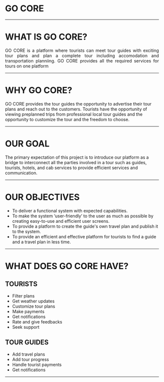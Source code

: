 # GO CORE

---

# WHAT IS **GO CORE**? 

<p align=justify>GO CORE is a platform where tourists can meet tour guides with exciting tour plans and plan a complete tour including accomodation and transportation planniing. GO CORE provides all the required services for tours on one platform</p>


---
# WHY **GO CORE**? 

<p align=justify>

GO CORE provides the tour guides the opportunity to advertise their tour plans and reach out to the customers. Tourists have the opportunity of viewing preplanned trips from professional local tour guides and the opportunity to customize the tour and the freedom to choose.</p>


---
# OUR GOAL  

<p align=justify>

The primary expectation of this project is to introduce our platform as a bridge to interconnect all the parties involved in a tour such as guides, tourists, hotels, and cab services to provide efficient services and communication.
</p>

---

# OUR OBJECTIVES

 - To deliver a functional system with expected capabilities. 
 - To make the system ‘user-friendly’ to the user as much as possible by creating easy-to-use and efficient user screens.
 - To provide a platform to create the guide's own travel plan and publish it to the system.
 - To provide an efficient and effective platform for tourists to find a guide and a travel plan in less time.

---

# WHAT DOES GO CORE HAVE?

## TOURISTS

 - Filter plans
 - Get weather updates
 - Customize tour plans
 - Make payments
 - Get notifications
 - Rate and give feedbacks
 - Seek support

## TOUR GUIDES

 - Add travel plans
 - Add tour progress
 - Handle tourist payments
 - Get notifications


---

